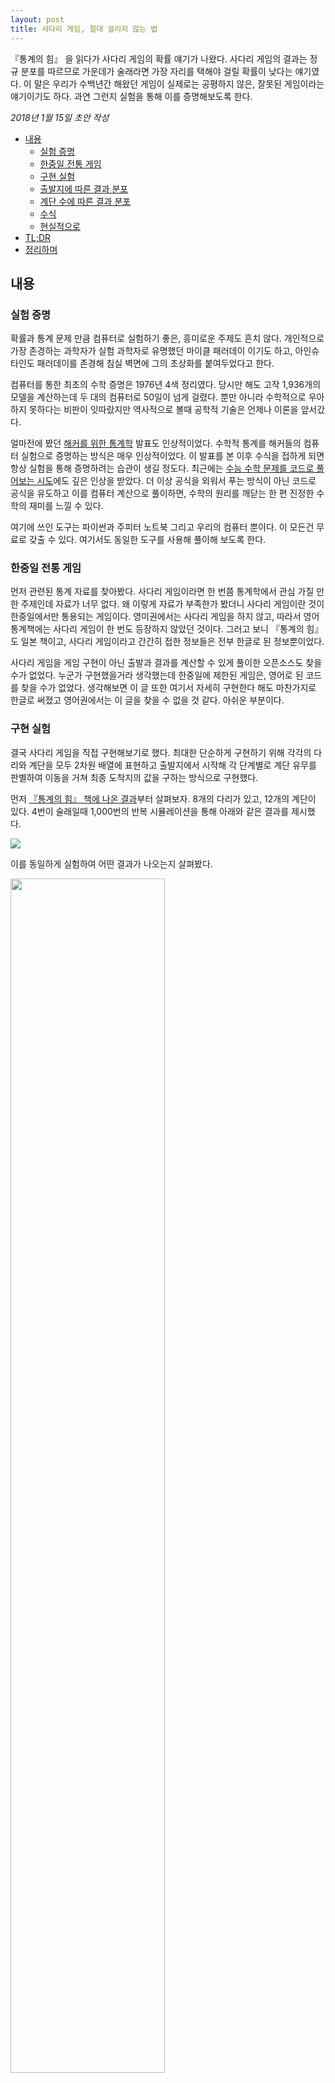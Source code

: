 ```yaml
---
layout: post
title: 사다리 게임, 절대 걸리지 않는 법
---
```


<div class="message">
『통계의 힘』 을 읽다가 사다리 게임의 확률 얘기가 나왔다. 사다리 게임의 결과는 정규 분포를 따르므로 가운데가 술래라면 가장 자리를 택해야 걸릴 확률이 낮다는 얘기였다. 이 말은 우리가 수백년간 해왔던 게임이 실제로는 공평하지 않은, 잘못된 게임이라는 얘기이기도 하다. 과연 그런지 실험을 통해 이를 증명해보도록 한다.
</div>

*2018년 1월 15일 초안 작성*

<!-- TOC -->

- [내용](#내용)
    - [실험 증명](#실험-증명)
    - [한중일 전통 게임](#한중일-전통-게임)
    - [구현 실험](#구현-실험)
    - [출발지에 따른 결과 분포](#출발지에-따른-결과-분포)
    - [계단 수에 따른 결과 분포](#계단-수에-따른-결과-분포)
    - [수식](#수식)
    - [현실적으로](#현실적으로)
- [TL;DR](#tldr)
- [정리하며](#정리하며)

<!-- /TOC -->

## 내용
### 실험 증명
확률과 통계 문제 만큼 컴퓨터로 실험하기 좋은, 흥미로운 주제도 흔치 않다. 개인적으로 가장 존경하는 과학자가 실험 과학자로 유명했던 마이클 패러데이 이기도 하고, 아인슈타인도 패러데이를 존경해 침실 벽면에 그의 초상화를 붙여두었다고 한다.

컴퓨터를 통한 최초의 수학 증명은 1976년 4색 정리였다. 당시만 해도 고작 1,936개의 모델을 계산하는데 두 대의 컴퓨터로 50일이 넘게 걸렸다. 뿐만 아니라 수학적으로 우아하지 못하다는 비판이 잇따랐지만 역사적으로 볼때 공학적 기술은 언제나 이론을 앞서갔다. 

얼마전에 봤던 [해커를 위한 통계학](https://speakerdeck.com/jakevdp/statistics-for-hackers) 발표도 인상적이었다. 수학적 통계를 해커들의 컴퓨터 실험으로 증명하는 방식은 매우 인상적이었다. 이 발표를 본 이후 수식을 접하게 되면 항상 실험을 통해 증명하려는 습관이 생길 정도다. 최근에는 [수능 수학 문제를 코드로 풀어보는 시도](https://github.com/serithemage/2017_CSAT_Mathematics_Type_GA)에도 깊은 인상을 받았다. 더 이상 공식을 외워서 푸는 방식이 아닌 코드로 공식을 유도하고 이를 컴퓨터 계산으로 풀이하면, 수학의 원리를 깨닫는 한 편 진정한 수학의 재미를 느낄 수 있다.

여기에 쓰인 도구는 파이썬과 주피터 노트북 그리고 우리의 컴퓨터 뿐이다. 이 모든건 무료로 갖출 수 있다. 여기서도 동일한 도구를 사용해 풀이해 보도록 한다.

### 한중일 전통 게임
먼저 관련된 통계 자료를 찾아봤다. 사다리 게임이라면 한 번쯤 통계학에서 관심 가질 만한 주제인데 자료가 너무 없다. 왜 이렇게 자료가 부족한가 봤더니 사다리 게임이란 것이 한중일에서만 통용되는 게임이다. 영미권에서는 사다리 게임을 하지 않고, 따라서 영어 통계책에는 사다리 게임이 한 번도 등장하지 않았던 것이다. 그러고 보니 『통계의 힘』 도 일본 책이고, 사다리 게임이라고 간간히 접한 정보들은 전부 한글로 된 정보뿐이었다.

사다리 게임을 게임 구현이 아닌 출발과 결과를 계산할 수 있게 풀이한 오픈소스도 찾을 수가 없었다. 누군가 구현했을거라 생각했는데 한중일에 제한된 게임은, 영어로 된 코드를 찾을 수가 없었다. 생각해보면 이 글 또한 여기서 자세히 구현한다 해도 마찬가지로 한글로 써졌고 영어권에서는 이 글을 찾을 수 없을 것 같다. 아쉬운 부분이다.

### 구현 실험
결국 사다리 게임을 직접 구현해보기로 했다. 최대한 단순하게 구현하기 위해 각각의 다리와 계단을 모두 2차원 배열에 표현하고 출발지에서 시작해 각 단계별로 계단 유무를 판별하여 이동을 거쳐 최종 도착지의 값을 구하는 방식으로 구현했다. 

먼저 [『통계의 힘』 책에 나온 결과](http://dbr.donga.com/article/view/1206/article_no/6544)부터 살펴보자. 8개의 다리가 있고, 12개의 계단이 있다. 4번이 술래일때 1,000번의 반복 시뮬레이션을 통해 아래와 같은 결과를 제시했다. 

<img src="/images/2018/ghost-leg/67_p2_91_157_20140708.png" />

이를 동일하게 실험하여 어떤 결과가 나오는지 살펴봤다.

<img src="/images/2018/ghost-leg/1.png" width="70%" />

책에서와 비슷한 정규분포가 나온다.

3번과 5번에서 약간 다른 모양이 나왔지만 이는 실험 횟수가 부족해서로 보인다. 큰 수의 법칙<sup>Law of large numbers</sup>에 따라 실험 횟수가 충분하다면 거의 동일한 형태가 될 것이다.

<img src="/images/2018/ghost-leg/687474703a2f2f6b6f2e6578706572696d656e74732e77696b69646f6b2e6e65742f6170692f46696c652f5265616c2f353865646266646363326362653232643634326332386433.jpeg" />
  
([통계학과 생명 보험](http://ko.experiments.wikidok.net/wp-d/58edc62ac2cbe22d642c28e2/View))

### 출발지에 따른 결과 분포
그렇다면 각각의 출발지에 따른 결과 분포는 어떻게 될까. 우리는 사다리 게임이 공평할거라 기대하고 있다. 그래야 이 게임이 지금까지 수백년 간이나 이어져 내려올 수 있었을테니까. 따라서, 여기서는 **'사다리 게임은 공평하지 않다'** 를 귀무가설<sup>null hypothesis</sup>로 택하고 이를 기각하기 위해 데이터를 고문해보도록 한다.

같은 조건(8개의 다리, 12개의 계단, 1,000번 반복)으로 출발지에 따른 결과 분포를 실험해본 결과는 아래와 같다.

<img src="/images/2018/ghost-leg/2.png" />

이대로만 보면 전혀 공평하지 않다.

중앙 부근에서 출발하면 항상 정규 분포를 띄며, 심지어 끝에서 끝까지는 도달하지도 못한다. 1번에서 출발하면 8번에 도착하지 못하는 것이다. 이 말은 8번이 술래일때 1번을 택하면 절대 걸리지 않는다는 의미이기도 하다. 과연 그럴까. 정말 사다리 게임은 불공평한 게임일까.

### 계단 수에 따른 결과 분포
여기서 우리는 1번에서 출발하면 8번에 도착할 수 없다는 점에 주목해보도록 한다. 왜 도달하지 못할까. 이렇게 되면 게임 자체가 성립될 수 없는데, 혹시 계단의 갯수가 부족해서는 아닐까. 그렇다면 계단의 갯수를 늘려가며 실험해보도록 한다.

<img src="/images/2018/ghost-leg/4.jpeg" /> 

계단의 갯수를 10개부터 차츰 늘려가며 400개까지 만들었을때, 1번에서 출발한 사다리 게임의 도착점 분포이다. 실험은 신뢰도를 높이기 위해 충분히 시행했다.

계단의 갯수가 적을때는 확연히 치우친 모습을 보이지만 서서히 균등 분포<sup>uniform distribution</sup>를 띈다. 유의한<sup>significance</sup> p-value 기준은 관례상 5%로 하며, 이는 통계학의 아버지 피셔가 일찍이 제안했던 방식을 그대로 답습하도록 한다. 여러번의 실험을 통해 균등 분포가 95% 이상을 보이는 지점은 약 300개 이상일때 임을 찾아냈으며 이를 통해 **계단이 300개 이상일때 '사다리 게임은 공평하지 않다'는 귀무가설을 기각**한다.

### 수식
일본어 위키피디어에 따르면 참가자가 $$N$$일때 필요한 계단의 갯수를 계산하는 수식은 아래와 같다.

<img src="https://wikimedia.org/api/rest_v1/media/math/render/svg/58d5e7cf4171a4887f5c9a78ed53f74e8ebd0c37" />

우리가 실험한 값과는 약간 차이가 있는데 이는 상수 계수를 생략한 대략적인 추산이기 때문이며 크게 중요하지 않다. 여기서 중요한 점은 수식이 지수란 점이며, 이는 참가자(다리의 수)가 많을수록 필요한 계단의 수가 기하급수적으로<sup>exponential</sup> 증가함을 뜻한다.

즉, 위 수식을 계산하면 $$N=8$$ 일때 392이며, 9일때는 576, 10일때는 810이나 된다.

### 현실적으로
계단의 수가 충분하면 사다리 게임은 공평하다. 적어도 수백년간 우리가 해왔던 게임이 잘못되지 않았다. 그러나, 현실적으로 8명이 참여하는 게임에 계단을 300개나 그릴 순 없다. 참가자가 늘수록 이 값은 무한히 증가한다. 여러 사람이 모여 연습장에 빠르게 그려 하는 사다리 게임의 특성상 『통계의 힘』 책에서 처럼 확률적으로 낮은 곳을 택하는 것이 유리하다고 하겠다.

## TL;DR
이를 정리하면 다음과 같다.
- 충분히 많은 계단을 그리면(8명이 참가할 경우 최소한 300개는 그려야 공평하다) 도착점은 고르게 분포하지만, 현실적으로 그렇게 많이 그릴 수 없다.
    - 따라서, 출발점은 도착점에서 가능한 먼 곳을 택한다.
- 도착점이 한쪽으로 치우쳐<sup>skewed</sup> 있는 경우 걸릴 확률은 치우쳐 있는 방향이 더 높다. 따라서, 반대 방향을 택해야 한다.
    - 도착점이 오른쪽에 치우쳐 있는 경우 출발점은 가능한 왼쪽으로 멀리 택한다.
    - 도착점이 왼쪽에 치우쳐 있는 경우 출발점은 가능한 오른쪽으로 멀리 택한다.

## 정리하며
이제 여러분은 더 이상 점심을 사지 않아도 된다. 

물론 처음 한 두번은 우연히 걸릴지도 모르겠지만 1년 내내 사다리 게임으로 점심을 사기로 정했다면, 그리고 여러분이 여기 나온 내용을 충분히 숙지하고 사다리 게임을 했다면, 큰 수의 법칙에 따라 여러분은 1년 동안 가장 점심을 적게 산 사람으로 기록될 것이다.

통계의 마법이다.

[직접 계산한 주피터 노트북은 링크를 참고](https://nbviewer.jupyter.org/github/likejazz/jupyter-notebooks/blob/master/ghost-leg-probabilities.ipynb)한다.